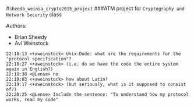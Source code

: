 #`sheedb_weinsa_crypto2015_project`
###ATM project for `Cryptography and Network Security` class


Authors:
- Brian Sheedy
- Avi Weinstock

```
22:18:13 <+aweinstock> Unix-Dude: what are the requirements for the "protocol specification"?
22:18:27 <+aweinstock> (i.e. do we have the code the entire system again in English?)
22:18:38 <@Lense> no
22:19:03 <+aweinstock> how about Latin?
22:19:17 <+aweinstock> (but seriously, what is it supposed to consist of?)
22:20:25 <@Lense> Include the sentence: "To understand how my protocol works, read my code"
```
